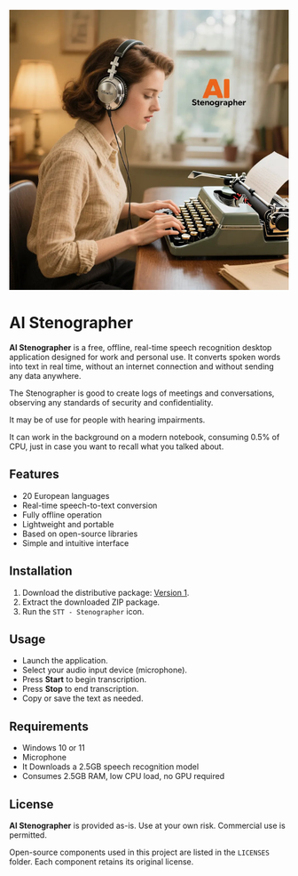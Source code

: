 ![AI Stenographer](./stenographer.jpg)

# AI Stenographer

**AI Stenographer** is a free, offline, real-time speech recognition desktop application designed for work and personal use. It converts spoken words into text in real time, without an internet connection and without sending any data anywhere.

The Stenographer is good to create logs of meetings and conversations, observing any standards of security and confidentiality.

It may be of use for people with hearing impairments.

It can work in the background on a modern notebook, consuming 0.5% of CPU, just in case you want to recall what you talked about.

## Features

- 20 European languages
- Real-time speech-to-text conversion
- Fully offline operation
- Lightweight and portable
- Based on open-source libraries
- Simple and intuitive interface

## Installation

1. Download the distributive package: [Version 1](https://github.com/grikdotnet/ai-stenographer/releases/download/V1/STT-Stenographer.zip).
2. Extract the downloaded ZIP package.
3. Run the `STT - Stenographer` icon.

## Usage

- Launch the application.
- Select your audio input device (microphone).
- Press **Start** to begin transcription.
- Press **Stop** to end transcription.
- Copy or save the text as needed.

## Requirements

- Windows 10 or 11
- Microphone
- It Downloads a 2.5GB speech recognition model
- Consumes 2.5GB RAM, low CPU load, no GPU required

## License

**AI Stenographer** is provided as-is. Use at your own risk. Commercial use is permitted.  

Open-source components used in this project are listed in the `LICENSES` folder. Each component retains its original license.
